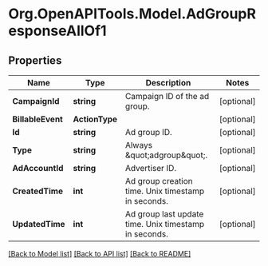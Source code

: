 
# Org.OpenAPITools.Model.AdGroupResponseAllOf1

## Properties

Name | Type | Description | Notes
------------ | ------------- | ------------- | -------------
**CampaignId** | **string** | Campaign ID of the ad group. | [optional] 
**BillableEvent** | **ActionType** |  | [optional] 
**Id** | **string** | Ad group ID. | [optional] 
**Type** | **string** | Always \&quot;adgroup\&quot;. | [optional] 
**AdAccountId** | **string** | Advertiser ID. | [optional] 
**CreatedTime** | **int** | Ad group creation time. Unix timestamp in seconds. | [optional] 
**UpdatedTime** | **int** | Ad group last update time. Unix timestamp in seconds. | [optional] 

[[Back to Model list]](../README.md#documentation-for-models)
[[Back to API list]](../README.md#documentation-for-api-endpoints)
[[Back to README]](../README.md)

